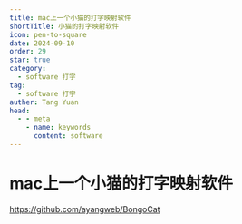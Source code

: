 ```yaml
---
title: mac上一个小猫的打字映射软件
shortTitle: 小猫的打字映射软件
icon: pen-to-square
date: 2024-09-10
order: 29
star: true
category:
  - software 打字
tag: 
  - software 打字
auther: Tang Yuan
head:
  - - meta
    - name: keywords
      content: software
---
```


# mac上一个小猫的打字映射软件

https://github.com/ayangweb/BongoCat